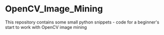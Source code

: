 # OpenCV_Image_Mining
This repository contains some small python snippets - code for a beginner's start to work with OpenCV image mining
